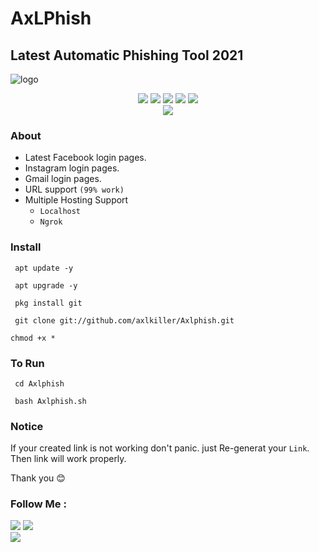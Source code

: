 # AxLPhish

## Latest Automatic Phishing Tool 2021


![logo](https://user-images.githubusercontent.com/88760257/132611406-91e22513-31e9-4603-9f3b-385f8daa4233.png)

<p align="center">
  <img src="https://img.shields.io/badge/Version-0.5-lime?style=for-the-badge">
  <img src="https://img.shields.io/github/license/axlkiller/Axlphish?&style=for-the-badge">
  <img src="https://img.shields.io/github/stars/axlkiller/Axlphish?color=cyan&style=for-the-badge">
  <img src="https://img.shields.io/github/issues/axlkiller/Axlphish?color=magenta&style=for-the-badge">
  <img src="https://img.shields.io/github/forks/axlkiller/Axlphish?color=aquamarine&style=for-the-badge"><br/>
<img src="https://img.shields.io/badge/AxL Killer-Killer?color="#E2F516" style=for-the-badge">
</p>



### About

- Latest Facebook login pages.
- Instagram login pages.
- Gmail login pages.
- URL support `(99% work)` 
- Multiple Hosting Support
  - `Localhost`
  - `Ngrok`


### Install


```
 apt update -y
```
```
 apt upgrade -y
```
```
 pkg install git
```
```
 git clone git://github.com/axlkiller/Axlphish.git
```
```
chmod +x *
```


### To Run

```
 cd Axlphish
```
```
 bash Axlphish.sh
```


### Notice
If your created link is not working don't panic. just Re-generat your `Link`. Then link will work properly.


Thank you 😊


### Follow Me :
<p align="left">
  <a href="https://github.com/axlkiller" target="_blank"><img src="https://img.shields.io/badge/Github-AxL--Killer-silver?style=for-the-badge&logo=github"></a>
  <a href="https://www.instagram.com/axl.killer" target="_blank"><img src="https://img.shields.io/badge/Instagram-Gokul-red?style=for-the-badge&logo=instagram"></a><br/>
  <a href="https://facebook.com/axlkiller.fb" target="_blank"><img src="https://img.shields.io/badge/Facebook-Gokul-blue?style=for-the-badge&logo=facebook"></a>
</p>
